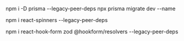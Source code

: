 npm i -D prisma --legacy-peer-deps
npx prisma migrate dev --name


npm i react-spinners --legacy-peer-deps

npm i react-hook-form zod @hookform/resolvers --legacy-peer-deps
